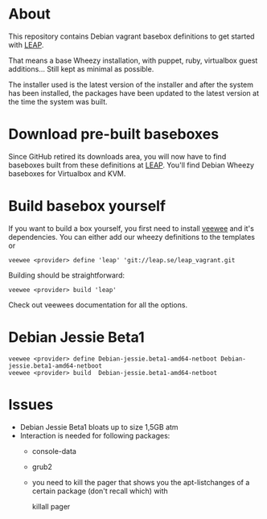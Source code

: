 About
=====

This repository contains Debian vagrant basebox definitions to get started with
[LEAP](https://leap.se).

That means a base Wheezy installation, with puppet, ruby, virtualbox guest
additions… Still kept as minimal as possible. 

The installer used is the latest version of the installer and after the system
has been installed, the packages have been updated to the latest version at the
time the system was built. 


Download pre-built baseboxes
============================

Since GitHub retired its downloads area, you will now have to find baseboxes
built from these definitions at [LEAP](http://download.leap.se/).
You'll find Debian Wheezy baseboxes for Virtualbox and KVM.


Build basebox yourself
======================

If you want to build a box yourself, you first need to install 
[veewee](https://github.com/jedi4ever/veewee) and it's
dependencies.
You can either add our wheezy definitions to the templates or

    veewee <provider> define 'leap' 'git://leap.se/leap_vagrant.git

Building should be straightforward:

    veewee <provider> build 'leap'

Check out veewees documentation for all the options.

Debian Jessie Beta1
===================

    veewee <provider> define Debian-jessie.beta1-amd64-netboot Debian-jessie.beta1-amd64-netboot
    veewee <provider> build  Debian-jessie.beta1-amd64-netboot

Issues
======

* Debian Jessie Beta1 bloats up to size 1,5GB atm
* Interaction is needed for following packages: 
  * console-data
  * grub2
  * you need to kill the pager that shows you the apt-listchanges of a certain package (don't recall which) with


      killall pager


